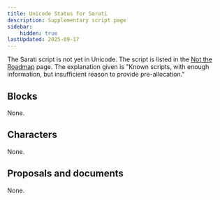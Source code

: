 ```yaml
---
title: Unicode Status for Sarati
description: Supplementary script page
sidebar:
    hidden: true
lastUpdated: 2025-09-17
---
```


The Sarati script is not yet in Unicode. The script is listed in the [Not the Roadmap](http://www.unicode.org/roadmaps/not-the-roadmap/) page. The explanation given is "Known scripts, with enough information, but insufficient reason to provide pre-allocation."

## Blocks

None.

## Characters

None.

## Proposals and documents

None.
